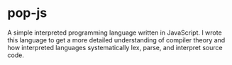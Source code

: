 # pop-js
A simple interpreted programming language written in JavaScript. I wrote this language to get a more detailed understanding of compiler theory and how interpreted languages systematically lex, parse, and interpret source code.

